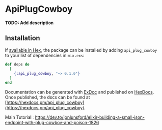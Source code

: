 # ApiPlugCowboy

**TODO: Add description**

## Installation

If [available in Hex](https://hex.pm/docs/publish), the package can be installed
by adding `api_plug_cowboy` to your list of dependencies in `mix.exs`:

```elixir
def deps do
  [
    {:api_plug_cowboy, "~> 0.1.0"}
  ]
end
```

Documentation can be generated with [ExDoc](https://github.com/elixir-lang/ex_doc)
and published on [HexDocs](https://hexdocs.pm). Once published, the docs can
be found at [https://hexdocs.pm/api_plug_cowboy](https://hexdocs.pm/api_plug_cowboy).

Main Tutorial : https://dev.to/jonlunsford/elixir-building-a-small-json-endpoint-with-plug-cowboy-and-poison-1826